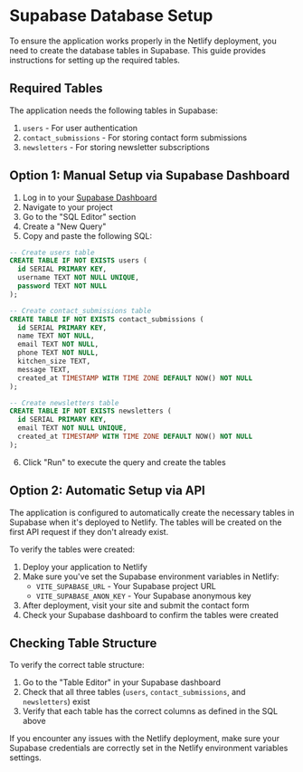 # Supabase Database Setup

To ensure the application works properly in the Netlify deployment, you need to create the database tables in Supabase. This guide provides instructions for setting up the required tables.

## Required Tables

The application needs the following tables in Supabase:

1. `users` - For user authentication
2. `contact_submissions` - For storing contact form submissions
3. `newsletters` - For storing newsletter subscriptions

## Option 1: Manual Setup via Supabase Dashboard

1. Log in to your [Supabase Dashboard](https://app.supabase.com/)
2. Navigate to your project
3. Go to the "SQL Editor" section
4. Create a "New Query"
5. Copy and paste the following SQL:

```sql
-- Create users table
CREATE TABLE IF NOT EXISTS users (
  id SERIAL PRIMARY KEY,
  username TEXT NOT NULL UNIQUE,
  password TEXT NOT NULL
);

-- Create contact_submissions table
CREATE TABLE IF NOT EXISTS contact_submissions (
  id SERIAL PRIMARY KEY,
  name TEXT NOT NULL,
  email TEXT NOT NULL,
  phone TEXT NOT NULL,
  kitchen_size TEXT,
  message TEXT,
  created_at TIMESTAMP WITH TIME ZONE DEFAULT NOW() NOT NULL
);

-- Create newsletters table
CREATE TABLE IF NOT EXISTS newsletters (
  id SERIAL PRIMARY KEY,
  email TEXT NOT NULL UNIQUE,
  created_at TIMESTAMP WITH TIME ZONE DEFAULT NOW() NOT NULL
);
```

6. Click "Run" to execute the query and create the tables

## Option 2: Automatic Setup via API

The application is configured to automatically create the necessary tables in Supabase when it's deployed to Netlify. The tables will be created on the first API request if they don't already exist.

To verify the tables were created:

1. Deploy your application to Netlify
2. Make sure you've set the Supabase environment variables in Netlify:
   - `VITE_SUPABASE_URL` - Your Supabase project URL
   - `VITE_SUPABASE_ANON_KEY` - Your Supabase anonymous key
3. After deployment, visit your site and submit the contact form
4. Check your Supabase dashboard to confirm the tables were created

## Checking Table Structure

To verify the correct table structure:

1. Go to the "Table Editor" in your Supabase dashboard
2. Check that all three tables (`users`, `contact_submissions`, and `newsletters`) exist
3. Verify that each table has the correct columns as defined in the SQL above

If you encounter any issues with the Netlify deployment, make sure your Supabase credentials are correctly set in the Netlify environment variables settings.